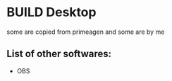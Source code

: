 # BUILD Desktop

some are copied from primeagen and some are by me

## List of other softwares:
- OBS
